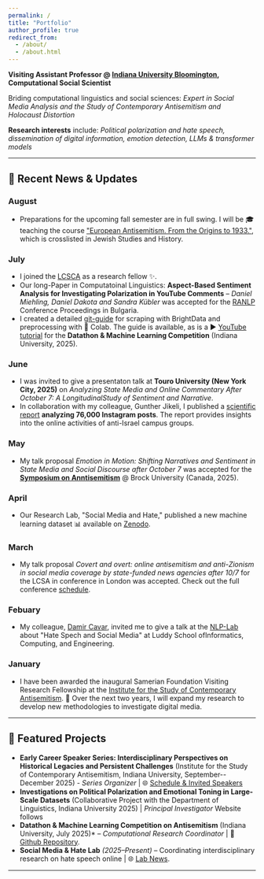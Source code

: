 ```yaml
---
permalink: /
title: "Portfolio"
author_profile: true
redirect_from: 
  - /about/
  - /about.html
---
```


**Visiting Assistant Professor @ [Indiana University Bloomington](https://bloomington.iu.edu/about/index.html), Computational Social Scientist**

Briding computational linguistics and social sciences: *Expert in Social Media Analysis and the Study of Contemporary Antisemitism and Holocaust Distortion*

**Research interests** include: *Political polarization and hate speech, dissemination of digital information, emotion detection, LLMs & transformer models*

---

## 📢 Recent News & Updates

### August
- Preparations for the upcoming fall semester are in full swing. I will be 🎓 teaching the course ["European Antisemitism. From the Origins to 1933."](https://www.coursicle.com/indiana/professors/Daniel+Miehling), which is crosslisted in Jewish Studies and History. 

### July
- I joined the [LCSCA](https://londonantisemitism.com/team/daniel-miehling) as a research fellow ✨.
- Our long-Paper in Computatoinal Linguistics: **Aspect-Based Sentiment Analysis for Investigating Polarization in YouTube Comments** – *Daniel Miehling, Daniel Dakota and Sandra Kübler* was accepted for the [RANLP](https://ranlp.org/ranlp2025/index.php/accepted-papers) Conference Proceedings in Bulgaria.
- I created a detailed [git-guide](https://github.com/damieh1/datathon_2025/blob/main/create__X_dataset.md) for scraping with BrightData and preprocessing with 🐍 Colab. The guide is available, as is a ▶ [YouTube tutorial](https://www.youtube.com/watch?v=EMuQFb-H0CE) for the **Datathon & Machine Learning Competition** (Indiana University, 2025).

### June
- I was invited to give a presentaton talk at **Touro University (New York City, 2025)** on *Analyzing State Media and Online Commentary After October 7: A LongitudinalStudy of Sentiment and Narrative*.
- In collaboration with my colleague, Gunther Jikeli, I published a [scientific report](https://works.hcommons.org/records/5cmke-1zh09) **analyzing 76,000  Instagram posts**. The report provides insights into the online activities of anti-Israel campus groups.

### May
- My talk proposal *Emotion in Motion: Shifting Narratives and Sentiment in State Media and Social Discourse after October 7* was accepted for the [**Symposium on Anntisemitism**](https://www.antisemitismsymposium.com/about) @ Brock University (Canada, 2025).

### April
- Our Research Lab, "Social Media and Hate," published a new machine learning dataset 📊 available on [Zenodo](https://zenodo.org/records/15025646).

### March 
- My talk proposal *Covert and overt: online antisemitism and anti-Zionism in social media coverage by state-funded news agencies after 10/7* for the LCSA in conference in London was accepted. Check out the full conference [schedule](https://drive.google.com/file/d/1xxZS1xHWvjPaoq_aH58OAb5DdLwTGYtc/view).

### Febuary
- My colleague, [Damir Cavar](https://github.com/dcavar), invited me to give a talk at the [NLP-Lab](https://nlp-lab.org/meetingschedule_spring_2025) about "Hate Spech and Social Media" at Luddy School ofInformatics, Computing, and Engineering.

### January
- I have been awarded the inaugural Samerian Foundation Visiting Research Fellowship at the [Institute for the Study of Contemporary Antisemitism](https://isca.indiana.edu). 💎 Over the next two years, I will expand my research to develop new methodologies to investigate digital media.

---

## 🚀 Featured Projects
- **Early Career Speaker Series: Interdisciplinary Perspectives on Historical Legacies and Persistent Challenges** (Institute for the Study of Contemporary Antisemitism, Indiana University, September--December 2025) - *Series Organizer* | 🌐 [Schedule & Invited Speakers](https://isca.indiana.edu/news-events/webinars/2025-webinars/early-career-speaker-series-fall-2025.html)
- **Investigations on Political Polarization and Emotional Toning in Large-Scale Datasets** (Collaborative Project with the Department of Linguistics, Indiana University 2025) | *Principal Investigator* Website follows
- **Datathon & Machine Learning Competition on Antisemitism** (Indiana University, July 2025)* – *Computational Research Coordinator* | 🤖 [Github Repository](https://github.com/damieh1/datathon_2025).
- **Social Media & Hate Lab** *(2025–Present)* – Coordinating interdisciplinary research on hate speech online | 🌐 [Lab News](https://isca.indiana.edu/publication-research/social-media-project/media.html).

---


